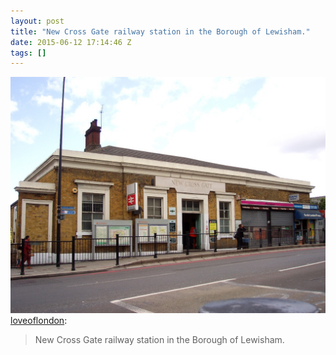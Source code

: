 ```yaml
---
layout: post
title: "New Cross Gate railway station in the Borough of Lewisham."
date: 2015-06-12 17:14:46 Z
tags: []
---
```

![](/media/2015/06/121360873332.jpg)
[loveoflondon](http://loveoflondon.tumblr.com/post/84919126859/new-cross-gate-railway-station-in-the-borough-of):

> New Cross Gate railway station in the Borough of Lewisham.
